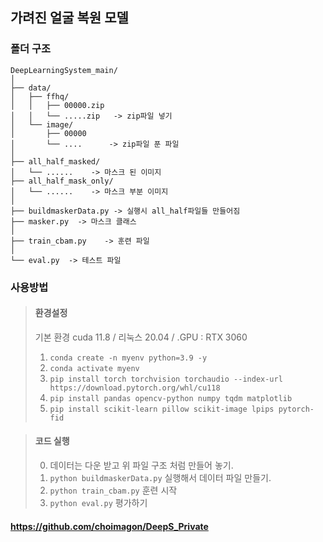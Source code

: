 ## 가려진 얼굴 복원 모델 

### 폴더 구조
```
DeepLearningSystem_main/
│
├── data/
│   ├── ffhq/
│   │   ├── 00000.zip
│   │   └── .....zip   -> zip파일 넣기
│   └── image/
│       ├── 00000
│       └── ....      -> zip파일 푼 파일      
│
├── all_half_masked/   
│   └── ......    -> 마스크 된 이미지 
├── all_half_mask_only/
│   └── ......    -> 마스크 부분 이미지
│  
├── buildmaskerData.py -> 실행시 all_half파일들 만들어짐
├── masker.py  -> 마스크 클래스
│ 
├── train_cbam.py    -> 훈련 파일
│
└── eval.py  -> 테스트 파일
```
### 사용방법
> #### 환경설정
> 기본 환경 cuda 11.8 / 리눅스 20.04 / .GPU : RTX 3060
> 1. ```conda create -n myenv python=3.9 -y```
> 2. ```conda activate myenv```
> 3. ```pip install torch torchvision torchaudio --index-url https://download.pytorch.org/whl/cu118```
> 4. ```pip install pandas opencv-python numpy tqdm matplotlib```
> 5. ```pip install scikit-learn pillow scikit-image lpips pytorch-fid```

> #### 코드 실행
> 0. 데이터는 다운 받고 위 파일 구조 처럼 만들어 놓기.
> 1. ```python buildmaskerData.py``` 실행해서 데이터 파일 만들기.
> 2. ```python train_cbam.py``` 훈련 시작
> 3. ```python eval.py```  평가하기


#### https://github.com/choimagon/DeepS_Private
